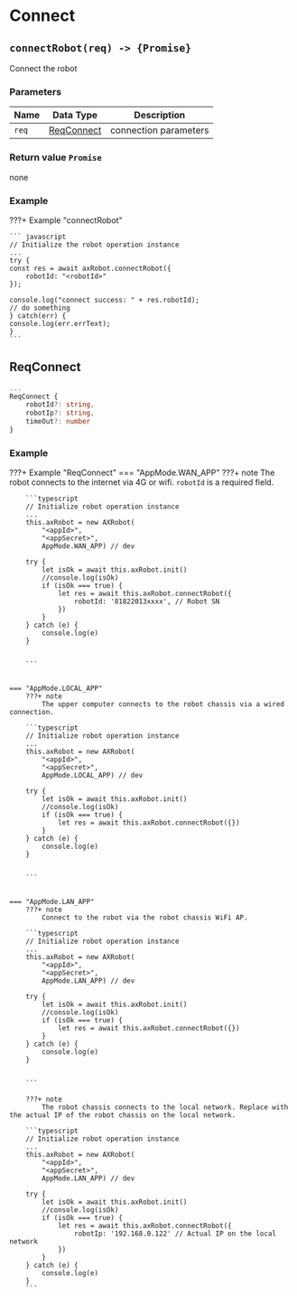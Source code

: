 # Connect

## `connectRobot(req) -> {Promise}`

Connect the robot

### Parameters

| Name | Data Type | Description |
| ----- | ---------- | -------- |
| `req` | [ReqConnect](#reqconnect) | connection parameters |

### Return value `Promise`

none

### Example
???+ Example "connectRobot"

    ``` javascript
    // Initialize the robot operation instance
    ...
    try {
    const res = await axRobot.connectRobot({
        robotId: "<robotId>"
    });

    console.log("connect success: " + res.robotId);
    // do something
    } catch(err) {
    console.log(err.errText);
    }
    ```

## ReqConnect  


```typescript
...
ReqConnect {
    robotId?: string,
    robotIp?: string,
    timeOut?: number
}
```

### Example
???+ Example "ReqConnect"
    === "AppMode.WAN_APP"
        ???+ note 
            The robot connects to the internet via 4G or wifi. `robotId` is a required field.


        ```typescript
        // Initialize robot operation instance
        ...
        this.axRobot = new AXRobot(
            "<appId>", 
            "<appSecret>",
            AppMode.WAN_APP) // dev

        try {
            let isOk = await this.axRobot.init()
            //console.log(isOk)
            if (isOk === true) {
                let res = await this.axRobot.connectRobot({
                    robotId: '81822013xxxx', // Robot SN
                })
            }
        } catch (e) {
            console.log(e)
        }


        ```


    === "AppMode.LOCAL_APP"
        ???+ note 
            The upper computer connects to the robot chassis via a wired connection.

        ```typescript
        // Initialize robot operation instance
        ...
        this.axRobot = new AXRobot(
            "<appId>", 
            "<appSecret>",
            AppMode.LOCAL_APP) // dev

        try {
            let isOk = await this.axRobot.init()
            //console.log(isOk)
            if (isOk === true) {
                let res = await this.axRobot.connectRobot({})
            }
        } catch (e) {
            console.log(e)
        }


        ```


    === "AppMode.LAN_APP"
        ???+ note 
            Connect to the robot via the robot chassis WiFi AP.

        ```typescript
        // Initialize robot operation instance
        ...
        this.axRobot = new AXRobot(
            "<appId>", 
            "<appSecret>",
            AppMode.LAN_APP) // dev

        try {
            let isOk = await this.axRobot.init()
            //console.log(isOk)
            if (isOk === true) {
                let res = await this.axRobot.connectRobot({})
            }
        } catch (e) {
            console.log(e)
        }


        ```

        ???+ note 
            The robot chassis connects to the local network. Replace with the actual IP of the robot chassis on the local network.

        ```typescript
        // Initialize robot operation instance
        ...
        this.axRobot = new AXRobot(
            "<appId>", 
            "<appSecret>",
            AppMode.LAN_APP) // dev

        try {
            let isOk = await this.axRobot.init()
            //console.log(isOk)
            if (isOk === true) {
                let res = await this.axRobot.connectRobot({
                    robotIp: '192.168.0.122' // Actual IP on the local network
                })
            }
        } catch (e) {
            console.log(e)
        }
        ```